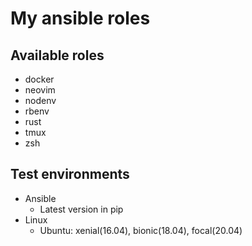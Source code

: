 # My ansible roles

## Available roles
- docker
- neovim
- nodenv
- rbenv
- rust
- tmux
- zsh

## Test environments
- Ansible
  - Latest version in pip
- Linux
  - Ubuntu: xenial(16.04), bionic(18.04), focal(20.04)
